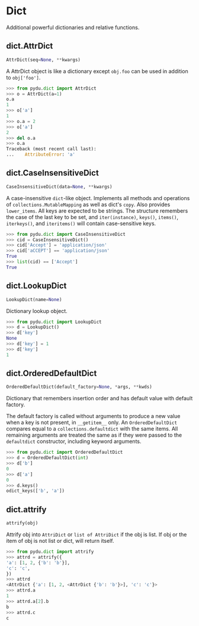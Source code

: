# Dict

Additional powerful dictionaries and relative functions.

## dict.AttrDict
```python
AttrDict(seq=None, **kwargs)
```

A AttrDict object is like a dictionary except `obj.foo` can be used
in addition to `obj['foo']`.

```python
>>> from pydu.dict import AttrDict
>>> o = AttrDict(a=1)
o.a
1
>>> o['a']
1
>>> o.a = 2
>>> o['a']
2
>>> del o.a
>>> o.a
Traceback (most recent call last):
...    AttributeError: 'a'
```


## dict.CaseInsensitiveDict
```python
CaseInsensitiveDict(data=None, **kwargs)
```

A case-insensitive `dict`-like object.
Implements all methods and operations of `collections.MutableMapping`
as well as dict's `copy`. Also provides `lower_items`.
All keys are expected to be strings. The structure remembers the
case of the last key to be set, and `iter(instance)`, `keys()`,
`items()`, `iterkeys()`, and `iteritems()` will contain
case-sensitive keys.

```python
>>> from pydu.dict import CaseInsensitiveDict
>>> cid = CaseInsensitiveDict()
>>> cid['Accept'] = 'application/json'
>>> cid['aCCEPT'] == 'application/json'
True
>>> list(cid) == ['Accept']
True
```


## dict.LookupDict
```python
LookupDict(name=None)
```

Dictionary lookup object.

```python
>>> from pydu.dict import LookupDict
>>> d = LookupDict()
>>> d['key']
None
>>> d['key'] = 1
>>> d['key']
1
```

## dict.OrderedDefaultDict
```python
OrderedDefaultDict(default_factory=None, *args, **kwds)
```

Dictionary that remembers insertion order and has default value
with default factory.

The default factory is called without arguments to produce
a new value when a key is not present, in `__getitem__` only.
An `OrderedDefaultDict` compares equal to a `collections.defaultdict`
with the same items. All remaining arguments are treated the same
as if they were passed to the `defaultdict` constructor,
including keyword arguments.

```python
>>> from pydu.dict import OrderedDefaultDict
>>> d = OrderedDefaultDict(int)
>>> d['b']
0
>>> d['a']
0
>>> d.keys()
odict_keys(['b', 'a'])
```


## dict.attrify
```python
attrify(obj)
```

Attrify obj into `AttriDict` or `list of AttriDict` if the obj is list.
If obj or the item of obj is not list or dict, will return itself.

```python
>>> from pydu.dict import attrify
>>> attrd = attrify({
'a': [1, 2, {'b': 'b'}],
'c': 'c',
})
>>> attrd
<AttrDict {'a': [1, 2, <AttrDict {'b': 'b'}>], 'c': 'c'}>
>>> attrd.a
1
>>> attrd.a[2].b
b
>>> attrd.c
c
```